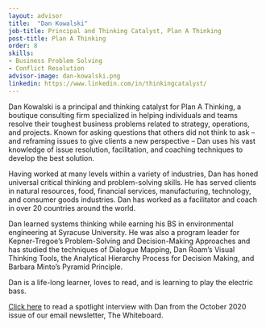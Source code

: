 ```yaml
---
layout: advisor
title:  "Dan Kowalski"
job-title: Principal and Thinking Catalyst, Plan A Thinking
post-title: Plan A Thinking
order: 8
skills:
- Business Problem Solving
- Conflict Resolution
advisor-image: dan-kowalski.png
linkedin: https://www.linkedin.com/in/thinkingcatalyst/
---
```

Dan Kowalski is a principal and thinking catalyst for Plan A Thinking, a boutique consulting firm specialized in helping individuals and teams resolve their toughest business problems related to strategy, operations, and projects. Known for asking questions that others did not think to ask – and reframing issues to give clients a new perspective – Dan uses his vast knowledge of issue resolution, facilitation, and coaching techniques to develop the best solution.

Having worked at many levels within a variety of industries, Dan has honed universal critical thinking and problem-solving skills. He has served clients in natural resources, food, financial services, manufacturing, technology, and consumer goods industries. Dan has worked as a facilitator and coach in over 20 countries around the world.

Dan learned systems thinking while earning his BS in environmental engineering at Syracuse University. He was also a program leader for Kepner-Tregoe’s Problem-Solving and Decision-Making Approaches and has studied the techniques of Dialogue Mapping, Dan Roam’s Visual Thinking Tools, the Analytical Hierarchy Process for Decision Making, and Barbara Minto’s Pyramid Principle.

Dan is a life-long learner, loves to read, and is learning to play the electric bass.

<a href="https://slkone.com/Spotlight-Interview-Dan-Kowalski/">Click here</a> to read a spotlight interview with Dan from the October 2020 issue of our email newsletter, The Whiteboard.
